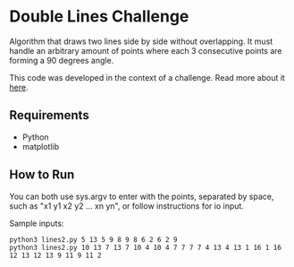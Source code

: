 # Double Lines Challenge

Algorithm that draws two lines side by side without overlapping. It must handle an arbitrary amount of points where each 3 consecutive points are forming a 90 degrees angle.

This code was developed in the context of a challenge. Read more about it [here](https://github.com/vjeux/weekly-challenge-2-double-lines).


## Requirements

* Python 
* matplotlib

## How to Run

You can both use sys.argv to enter with the points, separated by space, such as "x1 y1 x2 y2 ... xn yn", or follow instructions for io input.

Sample inputs: 

```
python3 lines2.py 5 13 5 9 8 9 8 6 2 6 2 9
python3 lines2.py 10 13 7 13 7 10 4 10 4 7 7 7 7 4 13 4 13 1 16 1 16 12 13 12 13 9 11 9 11 2
```








